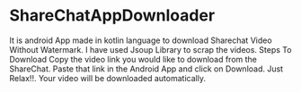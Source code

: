 # ShareChatAppDownloader
It is android App made in kotlin language to download Sharechat Video Without Watermark. I have used Jsoup Library to scrap the videos.
Steps To Download 
Copy the video link you would like to download from the ShareChat.
Paste that link in the Android App and click on Download.
Just Relax!!. Your video will be downloaded automatically.
